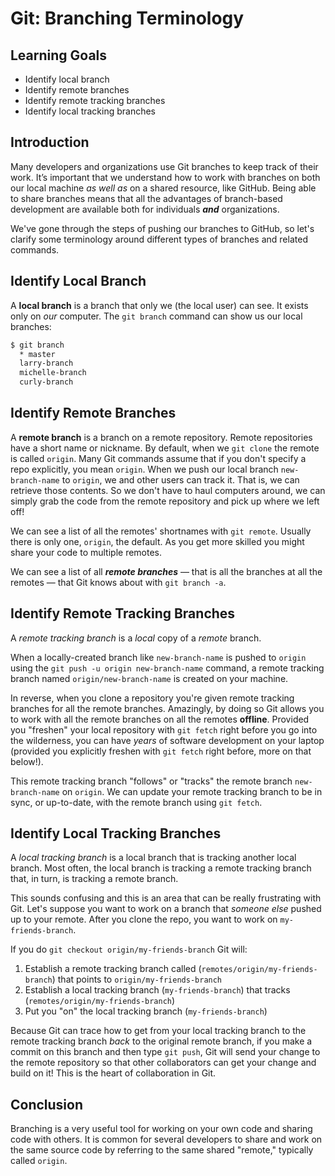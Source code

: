 # Git: Branching Terminology

## Learning Goals

- Identify local branch
- Identify remote branches
- Identify remote tracking branches
- Identify local tracking branches

## Introduction

Many developers and organizations use Git branches to keep track of their work.
It’s important that we understand how to work with branches on both our local
machine _as well as_ on a shared resource, like GitHub. Being able to share
branches means that all the advantages of branch-based development are
available both for individuals ***and*** organizations.

We've gone through the steps of pushing our branches to GitHub, so let's clarify
some terminology around different types of branches and related commands.

## Identify Local Branch

A **local branch** is a branch that only we (the local user) can see. It exists
only on _our_ computer. The `git branch` command can show us our local
branches:

```bash
$ git branch
  * master
  larry-branch
  michelle-branch
  curly-branch
```

## Identify Remote Branches

A **remote branch** is a branch on a remote repository. Remote repositories
have a short name or nickname. By default, when we `git clone` the remote is
called `origin`. Many Git commands assume that if you don't specify a repo
explicitly, you mean `origin`.  When we push our local branch `new-branch-name`
to `origin`, we and other users can track it. That is, we can retrieve those
contents. So we don't have to haul computers around, we can simply grab the
code from the remote repository and pick up where we left off!

We can see a list of all the remotes' shortnames with `git remote`. Usually 
there is only one, `origin`, the default. As you get more skilled you might
share your code to multiple remotes.

We can see a list of all ***remote branches*** &mdash; that is all the branches
at all the remotes &mdash; that Git knows about with `git branch -a`.

## Identify Remote Tracking Branches

A _remote tracking branch_ is a _local_ copy of a _remote_ branch.

When a locally-created branch like `new-branch-name` is pushed to `origin`
using the `git push -u origin new-branch-name` command, a remote tracking
branch named `origin/new-branch-name` is created on your machine.

In reverse, when you clone a repository you're given remote tracking branches
for all the remote branches. Amazingly, by doing so Git allows you to work with
all the remote branches on all the remotes **offline**. Provided you "freshen"
your local repository with `git fetch` right before you go into the wilderness,
you can have _years_ of software development on your laptop (provided you
explicitly freshen with `git fetch` right before, more on that below!).

This remote tracking branch "follows" or "tracks" the remote branch
`new-branch-name` on `origin`. We can update your remote tracking branch to be
in sync, or up-to-date, with the remote branch using `git fetch`.

## Identify Local Tracking Branches

A _local tracking branch_ is a local branch that is tracking another local
branch. Most often, the local branch is tracking a remote tracking branch that,
in turn, is tracking a remote branch.

This sounds confusing and this is an area that can be really frustrating with
Git. Let's suppose  you want to work on a branch that _someone else_ pushed up
to your remote. After you clone the repo, you want to work on
`my-friends-branch`.

If you do `git checkout origin/my-friends-branch` Git will:

1. Establish a remote tracking branch called (`remotes/origin/my-friends-branch`) that points to `origin/my-friends-branch`
2. Establish a local tracking branch (`my-friends-branch`) that tracks (`remotes/origin/my-friends-branch`)
3. Put you "on" the local tracking branch (`my-friends-branch`)

Because Git can trace how to get from your local tracking branch to the remote
tracking branch _back_ to the original remote branch, if you make a commit on
this branch and then type `git push`, Git will send your change to the remote
repository so that other collaborators can get your change and build on it!
This is the heart of collaboration in Git.

## Conclusion

Branching is a very useful tool for working on your own code and sharing
code with others. It is common for several developers to share and work on the
same source code by referring to the same shared "remote," typically called
`origin`.
